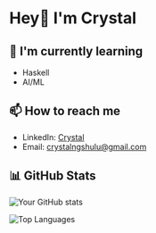 # Hey👋 I'm Crystal

## 🌱 I'm currently learning
- Haskell
- AI/ML

## 📫 How to reach me
- LinkedIn: [Crystal]([https://linkedin.com/in/yourprofile](https://www.linkedin.com/in/crystal-ng-383aaa134/))
- Email: crystalngshulu@gmail.com

## 📊 GitHub Stats
![Your GitHub stats](https://github-readme-stats.vercel.app/api?username=crystalng2005&show_icons=true&theme=radical)

![Top Languages](https://github-readme-stats.vercel.app/api/top-langs/?username=crystalng2005&layout=compact)
<!--
**crystalng2005/crystalng2005** is a ✨ _special_ ✨ repository because its `README.md` (this file) appears on your GitHub profile.

Here are some ideas to get you started:

- 🔭 I’m currently working on ...
- 🌱 I’m currently learning ...
- 👯 I’m looking to collaborate on ...
- 🤔 I’m looking for help with ...
- 💬 Ask me about ...
- 📫 How to reach me: ...
- 😄 Pronouns: ...
- ⚡ Fun fact: ...
-->
